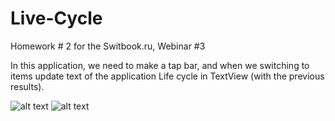 # Live-Cycle
Homework # 2 for the Switbook.ru, Webinar #3

In this application, we need to make a tap bar, and when we switching to items update text of the application Life cycle in TextView (with the previous results).

![alt text](https://i.ibb.co/LSRfCyq/Live-Cycle.png)
![alt text](https://i.ibb.co/K58cFsg/Live-Cycle-2.png)
